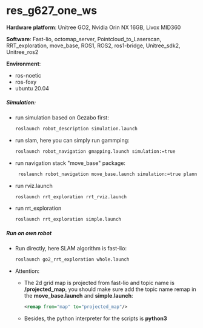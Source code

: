 # res_g627_one_ws
**Hardware** **platform**: Unitree GO2, Nvidia Orin NX 16GB, Livox MID360 

**Software**: Fast-lio, octomap_server, Pointcloud_to_Laserscan, RRT_exploration, move_base, ROS1, ROS2, ros1-bridge, Unitree_sdk2, Unitree_ros2



**Environment**:

- ros-noetic
- ros-foxy
- ubuntu 20.04



##### Simulation:

- run simulation based on Gezabo first:

  ```bash
  roslaunch robot_description simulation.launch
  ```

- run slam, here you can simply run gammping:

  ```bash
  roslaunch robot_navigation gmapping.launch simulation:=true
  ```

- run navigation stack "move_base" package:

  ```bash
   roslaunch robot_navigation move_base.launch simulation:=true planner:=teb
  ```

- run rviz.launch

  ```bash
  roslaunch rrt_exploration rrt_rviz.launch
  ```

- run rrt_exploration

  ```bash
  roslaunch rrt_exploration simple.launch
  ```

##### Run on own robot

- Run directly, here SLAM algorithm is fast-lio:

  ```bash
  roslaunch go2_rrt_exploration whole.launch
  ```

- Attention:

  - The 2d grid map is projected from fast-lio and topic name is **/projected_map**, you should make sure add the topic name remap in the **move_base.launch** and **simple.launch**:

    ```xml
    <remap from="map" to="projected_map"/>
    ```

  - Besides, the python interpreter for the scripts is **python3**

